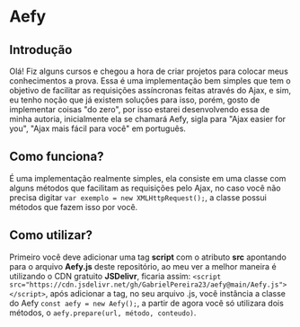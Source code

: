 # Aefy

## Introdução

 Olá! Fiz alguns cursos e chegou a hora de criar projetos para colocar meus conhecimentos a prova. Essa é uma implementação bem simples que tem o objetivo de facilitar as requisições assíncronas feitas através do Ajax, e sim, eu tenho noção que já existem soluções para isso, porém, gosto de implementar coisas "do zero", por isso estarei desenvolvendo essa de minha autoria, inicialmente ela se chamará Aefy, sigla para "Ajax easier for you", "Ajax mais fácil para você" em português.


 ## Como funciona?

 É uma implementação realmente simples, ela consiste em uma classe com alguns métodos que facilitam as requisições pelo Ajax, no caso você não precisa digitar ```var exemplo = new XMLHttpRequest();```, a classe possui métodos que fazem isso por você.

 ## Como utilizar?

 Primeiro você deve adicionar uma tag **script** com o atributo **src** apontando para o arquivo **Aefy.js** deste repositório, ao meu ver a melhor maneira é utilizando o CDN gratuito **JSDelivr**, ficaria assim: ```<script src="https://cdn.jsdelivr.net/gh/GabrielPereira23/aefy@main/Aefy.js"></script>```, após adicionar a tag, no seu arquivo .js, você instância a classe do Aefy ```const aefy = new Aefy();```, a partir de agora você só utilizara dois métodos, o ```aefy.prepare(url, método, conteudo)```.